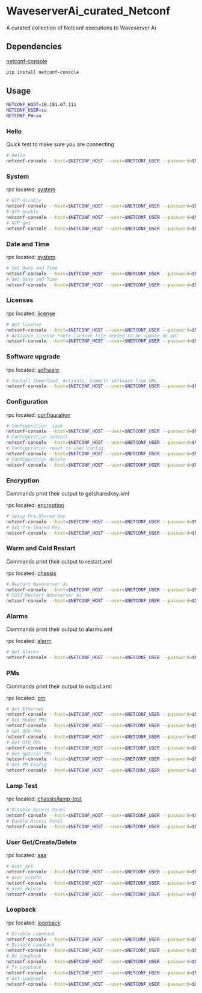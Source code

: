 # WaveserverAi_curated_Netconf

A curated collection of Netconf executions to Waveserver Ai

## Dependencies

[netconf-console](https://pypi.org/project/netconf-console/)

```bash
pip install netconf-console
```

## Usage

```bash
NETCONF_HOST=10.181.67.111
NETCONF_USER=su
NETCONF_PW=su
```

### Hello

Quick test to make sure you are connecting

```bash
# Hello
netconf-console --host=$NETCONF_HOST --user=$NETCONF_USER --password=$NETCONF_PW --port=830 --hello
```

### System
rpc located: [system](system)

```bash
# NTP disable
netconf-console --host=$NETCONF_HOST --user=$NETCONF_USER --password=$NETCONF_PW --port=830 --rpc=system/ntp_disable.xml
# NTP enable
netconf-console --host=$NETCONF_HOST --user=$NETCONF_USER --password=$NETCONF_PW --port=830 --rpc=system/ntp_enable.xml
# NTP get
netconf-console --host=$NETCONF_HOST --user=$NETCONF_USER --password=$NETCONF_PW --port=830 --rpc=system/ntp_get.xml
```
### Date and Time  
rpc located: [system](system)
```bash
# Set Date and Time  
netconf-console --host=$NETCONF_HOST --user=$NETCONF_USER --password=$NETCONF_PW --port=830 --rpc=system/date-time_set.xml
# Get Date and Time  
netconf-console --host=$NETCONF_HOST --user=$NETCONF_USER --password=$NETCONF_PW --port=830 --rpc=system/date-time_get.xml
```

### Licenses
rpc located: [license](license)
```bash
# get license
netconf-console --host=$NETCONF_HOST --user=$NETCONF_USER --password=$NETCONF_PW --port=830 --rpc=license/get-license.xml
# Activate license *note license file needed to be update on xml
netconf-console --host=$NETCONF_HOST --user=$NETCONF_USER --password=$NETCONF_PW --port=830 --rpc=/license/activate-license-file.xml
```

### Software upgrade

rpc located: [software](software)

```bash
# Install (Download, Activate, Commit) software from URL
netconf-console --host=$NETCONF_HOST --user=$NETCONF_USER --password=$NETCONF_PW --port=830 --rpc=software/install.xml
```

### Configuration
rpc located: [configuration](configuration)
```bash
# Configuration  save
netconf-console --host=$NETCONF_HOST --user=$NETCONF_USER --password=$NETCONF_PW --port=830 --rpc=configuration/config-save.xml
# Configuration install
netconf-console --host=$NETCONF_HOST --user=$NETCONF_USER --password=$NETCONF_PW --port=830 --rpc=configuration/config-install.xml
# Configuration reset to user config
netconf-console --host=$NETCONF_HOST --user=$NETCONF_USER --password=$NETCONF_PW --port=830 --rpc=configuration/config-reset-to-user-config.xml
# Configuration delete
netconf-console --host=$NETCONF_HOST --user=$NETCONF_USER --password=$NETCONF_PW --port=830 --rpc=configuration/config-delete.xml
```
### Encryption
Commands print their output to getsharedkey.xml

rpc located: [encryption](encryption)

```bash
# Setup Pre-Shared Key
netconf-console --host=$NETCONF_HOST --user=$NETCONF_USER --password=$NETCONF_PW --port=830 --rpc=encryption/pre-sharedkey.xml
# Get Pre-Shared Key
netconf-console --host=$NETCONF_HOST --user=$NETCONF_USER --password=$NETCONF_PW --port=830 --rpc=encryption/get-presharedkey.xml > getsharedkey.xml
```
### Warm and Cold Restart

Commands print their output to restart.xml

rpc located: [chassis](chassis)

```bash
# Restart Waveserver Ai
netconf-console --host=$NETCONF_HOST --user=$NETCONF_USER --password=$NETCONF_PW --port=830 --rpc=chassis/restart.xml > restart.xml
# Cold Restart Waveserver Ai
netconf-console --host=$NETCONF_HOST --user=$NETCONF_USER --password=$NETCONF_PW --port=830 --rpc=chassis/restart-cold.xml > restart.xml
```

### Alarms

Commands print their output to alarms.xml

rpc located: [alarm](alarm)

```bash
# Get Alarms
netconf-console --host=$NETCONF_HOST --user=$NETCONF_USER --password=$NETCONF_PW --port=830 --rpc=alarm/get-alarms.xml > alarms.xml
```

### PMs

Commands print their output to output.xml

rpc located: [pm](pm)

```bash
# Get Ethernet
netconf-console --host=$NETCONF_HOST --user=$NETCONF_USER --password=$NETCONF_PW --port=830 --rpc=pm/get-pm-ethernet.xml > ethernet-pm.xml
# Get Modem PMs
netconf-console --host=$NETCONF_HOST --user=$NETCONF_USER --password=$NETCONF_PW --port=830 --rpc=pm/get-pm-modem.xml > modem-pm.xml
# Get ODU PMs
netconf-console --host=$NETCONF_HOST --user=$NETCONF_USER --password=$NETCONF_PW --port=830 --rpc=pm/get-pm-odu.xml > odu-pm.xml
# Get OTU PMs
netconf-console --host=$NETCONF_HOST --user=$NETCONF_USER --password=$NETCONF_PW --port=830 --rpc=pm/get-pm-otu.xml > otu-pm.xml
# Get optical PMs
netconf-console --host=$NETCONF_HOST --user=$NETCONF_USER --password=$NETCONF_PW --port=830 --rpc=pm/get-pm-optical-power.xml > optical-pm.xml
# Get PM Config
netconf-console --host=$NETCONF_HOST --user=$NETCONF_USER --password=$NETCONF_PW --port=830 --rpc=pm/get-global-config.xml > pm-config.xml
```

### Lamp Test

rpc located: [chassis/lamp-test](chassis/lamp-test)

```bash
# Disable Access Panel
netconf-console --host=$NETCONF_HOST --user=$NETCONF_USER --password=$NETCONF_PW --port=830 --rpc=chassis/lamp-test/panel-disable.xml
# Enable Access Panel
netconf-console --host=$NETCONF_HOST --user=$NETCONF_USER --password=$NETCONF_PW --port=830 --rpc=chassis/lamp-test/panel-enable.xml
```


### User Get/Create/Delete
rpc located: [aaa](aaa)

```bash
# User get
netconf-console --host=$NETCONF_HOST --user=$NETCONF_USER --password=$NETCONF_PW --port=830 --rpc=aaa/user_get.xml
# user create
netconf-console --host=$NETCONF_HOST --user=$NETCONF_USER --password=$NETCONF_PW --port=830 --rpc=aaa/user_create.xml
# user delete
netconf-console --host=$NETCONF_HOST --user=$NETCONF_USER --password=$NETCONF_PW --port=830 --rpc=aaa/user_delete.xml
```
### Loopback
rpc located: [loopback](loopback)

```bash
# Disable Loopback
netconf-console --host=$NETCONF_HOST --user=$NETCONF_USER --password=$NETCONF_PW --port=830 --rpc=loopback/port-disable.xml
# Disable Loopback
netconf-console --host=$NETCONF_HOST --user=$NETCONF_USER --password=$NETCONF_PW --port=830 --rpc=loopback/disable-loopback.xml
# Rx Loopback
netconf-console --host=$NETCONF_HOST --user=$NETCONF_USER --password=$NETCONF_PW --port=830 --rpc=loopback/rx-loopback.xml
# Tx Loopback
netconf-console --host=$NETCONF_HOST --user=$NETCONF_USER --password=$NETCONF_PW --port=830 --rpc=loopback/tx-loopback.xml
# Get Loopback
netconf-console --host=$NETCONF_HOST --user=$NETCONF_USER --password=$NETCONF_PW --port=830 --rpc=loopback/get-loopback.xml > loopback.xml
```
